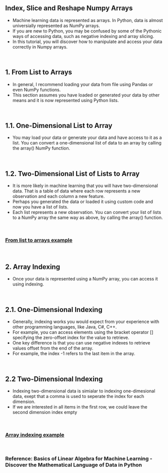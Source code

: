 ## Index, Slice and Reshape Numpy Arrays
* Machine learning data is represented as arrays. In Python, data is almost universially represented as NumPy arrays.
* If you are new to Python, you may be confused by some of the Pythonic ways of accessing data, such as negative indexing and array slicing.
* In this tutorial, you will discover how to manipulate and access your data correctly in Numpy arrays.

</br>

## 1. From List to Arrays
* In general, I recommend loading your data from file using Pandas or even NumPy functions.
* This section assumes you have loaded or generated your data by other means and it is now represented using Python lists.

</br>

## 1.1. One-Dimensional List to Array
* You may load your data or generate your data and have access to it as a list. You can convert a one-dimensional list of data to an array by calling the array() NumPy function.


</br>

## 1.2. Two-Dimensional List of Lists to Array
* It is more likely in machine learning that you will have two-dimensional data. That is a table of data where each row represents a new observation and each column a new feature.
* Perhaps you generated the data or loaded it using custom code and now you have a list of lists.
* Each list represents a new observation. You can convert your list of lists to a NumPy array the same way as above, by calling the array() function.

</br>

### [From list to arrays example](./list_to_arrays.py)

</br>

## 2. Array Indexing
* Once your data is represented using a NumPy array, you can access it using indexing.

</br>

## 2.1. One-Dimensional Indexing
* Generally, indexing works you would expect from your experience with other programming languages, like Java, C#, C++.
* For example, you can access elements using the bracket operator [] specifying the zero-offset index for the value to retrieve.
* One key difference is that you can use negative indexes to retrieve values offset from the end of the array.
* For example, the index -1 refers to the last item in the array.

</br>

## 2.2 Two-Dimensional Indexing
* Indexing two-dimensional data is simialar to indexing one-dimesional data, exept that a comma is used to seperate the index for each dimension.
* If we are interested in all items in the first row, we could leave the second dimension index empty

</br>

### [Array indexing example](./array_indexing.py)

</br>

### Reference: Basics of Linear Algebra for Machine Learning - Discover the Mathematical Language of Data in Python